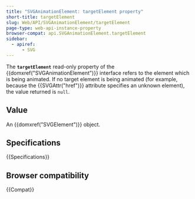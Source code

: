 ```yaml
---
title: "SVGAnimationElement: targetElement property"
short-title: targetElement
slug: Web/API/SVGAnimationElement/targetElement
page-type: web-api-instance-property
browser-compat: api.SVGAnimationElement.targetElement
sidebar:
  - apiref:
      - SVG
---
```


The **`targetElement`** read-only property of the {{domxref("SVGAnimationElement")}} interface refers to the element which is being animated. If no target element is being animated (for example, because the {{SVGAttr("href")}} attribute specifies an unknown element), the value returned is `null`.

## Value

An {{domxref("SVGElement")}} object.

## Specifications

{{Specifications}}

## Browser compatibility

{{Compat}}
